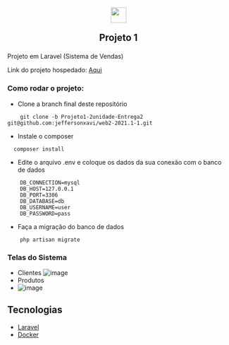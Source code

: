 <h2 align="center">
  <img src="http://logonoid.com/images/laravel-logo.png" width="35">
  <p> Projeto 1</p>
</h2>
Projeto em Laravel (Sistema de Vendas)

Link do projeto hospedado: <a href="http://sistemavendaweb.herokuapp.com/produtos/index" target="_blank">Aqui</a>


### Como rodar o projeto: #

- Clone a branch final deste repositório 
```
    git clone -b Projeto1-2unidade-Entrega2 git@github.com:jeffersonxavi/web2-2021.1-1.git
```

- Instale o composer
```
  composer install
```

- Edite o arquivo .env e coloque os dados da sua conexão com o banco de dados
```
    DB_CONNECTION=mysql
    DB_HOST=127.0.0.1
    DB_PORT=3306
    DB_DATABASE=db
    DB_USERNAME=user
    DB_PASSWORD=pass
```

- Faça a migração do banco de dados
```
    php artisan migrate
```

### Telas do Sistema
- Clientes 
  ![image](https://user-images.githubusercontent.com/81382639/155907529-eb555165-d559-4066-947d-cc281c241bb9.png)
- Produtos
- ![image](https://user-images.githubusercontent.com/81382639/155907603-a566c55c-7e5f-4a69-a698-400a2ab25c3b.png)



## Tecnologias
* <a href="https://laravel.com//" target="_blank">Laravel</a>
* <a href="https://docker.com//" target="_blank">Docker</a>
